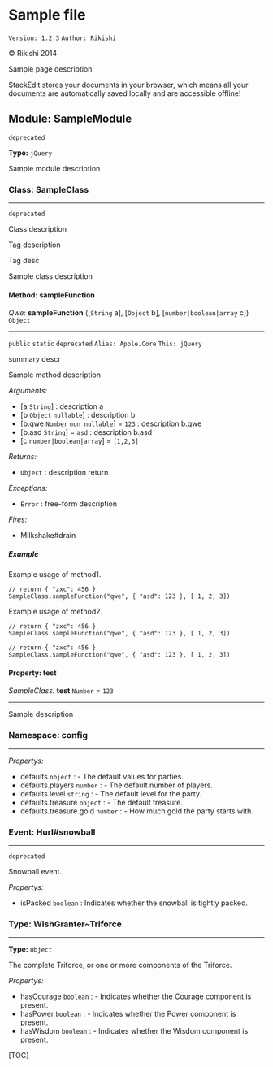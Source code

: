# Sample file

`Version: 1.2.3` `Author: Rikishi`

© Rikishi 2014

Sample page description

StackEdit stores your documents in your browser,
which means all your documents are automatically saved locally and are accessible offline!

## Module: SampleModule

`deprecated`

**Type:** `jQuery`

Sample module description

### Class: SampleClass

***

`deprecated`

Class description

Tag description

Tag desc

Sample class description

#### Method: sampleFunction

 *Qwe:* **sampleFunction** ([`String` a], [`Object` b], [`number|boolean|array` c]) `Object`

***

`public` `static` `deprecated` `Alias: Apple.Core` `This: jQuery`

summary descr

Sample method description

*Arguments:*
 - [a `String`] : description a
 - [b `Object` `nullable`] : description b
 - [b.qwe `Number` `non nullable`] = ``123`` : description b.qwe
 - [b.asd `String`] = ``asd`` : description b.asd
 - [c `number|boolean|array`] = ``[1,2,3]``

*Returns:*
 - `Object` : description return

*Exceptions:*
 - `Error` : free-form description

*Fires:*
 - Milkshake#drain

##### **Example**

Example usage of method1.
```
// return { "zxc": 456 }
SampleClass.sampleFunction("qwe", { "asd": 123 }, [ 1, 2, 3])
```

Example usage of method2.
```
// return { "zxc": 456 }
SampleClass.sampleFunction("qwe", { "asd": 123 }, [ 1, 2, 3])
```


```
// return { "zxc": 456 }
SampleClass.sampleFunction("qwe", { "asd": 123 }, [ 1, 2, 3])
```

#### Property: test

 *SampleClass.* **test** `Number` = ``123``

***



Sample description

### Namespace: config

***





*Propertys:*
 - defaults `object` : - The default values for parties.
 - defaults.players `number` : - The default number of players.
 - defaults.level `string` : - The default level for the party.
 - defaults.treasure `object` : - The default treasure.
 - defaults.treasure.gold `number` : - How much gold the party starts with.

### Event: Hurl#snowball

***

`deprecated`

Snowball event.

*Propertys:*
 - isPacked `boolean` : Indicates whether the snowball is tightly packed.

### Type: WishGranter~Triforce

***



**Type:** `Object`

The complete Triforce, or one or more components of the Triforce.

*Propertys:*
 - hasCourage `boolean` : - Indicates whether the Courage component is present.
 - hasPower `boolean` : - Indicates whether the Power component is present.
 - hasWisdom `boolean` : - Indicates whether the Wisdom component is present.



[TOC]
